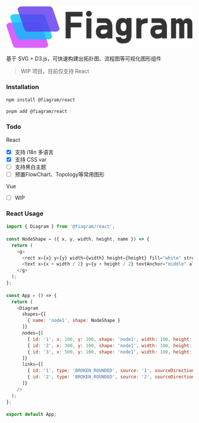 ![fiagram-logo.png](docs/public/fiagram-logo.png)


基于 SVG + D3.js，可快速构建出拓扑图、流程图等可视化图形组件

> WIP 项目，目前仅支持 React

### Installation

```bash
npm install @fiagram/react
```

```bash
pnpm add @fiagram/react
```

### Todo
React 
* [x] 支持 i18n 多语言
* [x] 支持 CSS var
* [ ] 支持黑白主题
* [ ] 预置FlowChart、Topology等常用图形

Vue
* [ ] WIP

### React Usage

```javascript
import { Diagram } from '@fiagram/react';

const NodeShape = ({ x, y, width, height, name }) => {
  return (
    <g>
      <rect x={x} y={y} width={width} height={height} fill="white" stroke="black" />
      <text x={x + width / 2} y={y + height / 2} textAnchor="middle" alignmentBaseline="middle">{name}</text>
    </g>
  );
};

const App = () => {
  return (
    <Diagram
      shapes={[
        { name: 'node1', shape: NodeShape }
      ]}
      nodes={[
        { id: '1', x: 100, y: 100, shape: 'node1', width: 100, height: 100, name: 'Node 1' },
        { id: '2', x: 300, y: 100, shape: 'node1', width: 100, height: 100, name: 'Node 2' },
        { id: '3', x: 500, y: 100, shape: 'node1', width: 100, height: 100, name: 'Node 3' },
      ]}
      links={[
        { id: '1', type: 'BROKEN_ROUNDED', source: '1', sourceDirection: 'BOTTOM', target: '2', targetDirection: 'TOP', name: 'Link 1' },
        { id: '2', type: 'BROKEN_ROUNDED', source: '2', sourceDirection: 'BOTTOM', target: '3', targetDirection: 'TOP', name: 'Link 2' },
      ]}
    />
  );
};

export default App;
```


